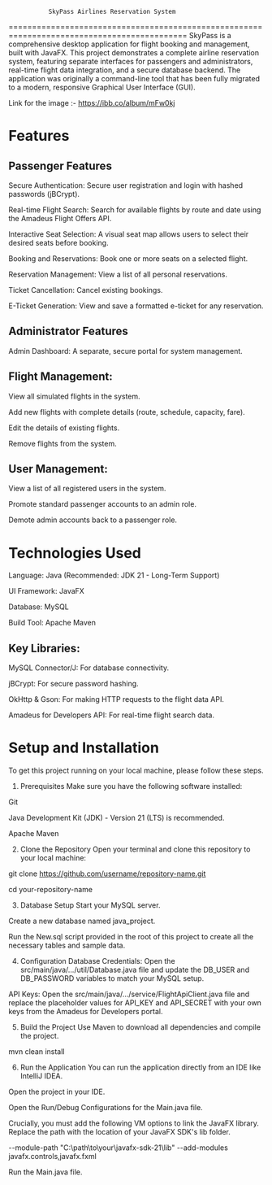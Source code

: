                SkyPass Airlines Reservation System
============================================================================================
SkyPass is a comprehensive desktop application for flight booking and management, built with JavaFX. This project demonstrates a complete airline reservation system, featuring separate interfaces for passengers and administrators, real-time flight data integration, and a secure database backend. The application was originally a command-line tool that has been fully migrated to a modern, responsive Graphical User Interface (GUI).

Link for the image :-   https://ibb.co/album/mFw0kj

                
Features
===========

Passenger Features
----------------------

Secure Authentication: Secure user registration and login with hashed passwords (jBCrypt).

Real-time Flight Search: Search for available flights by route and date using the Amadeus Flight Offers API.

Interactive Seat Selection: A visual seat map allows users to select their desired seats before booking.

Booking and Reservations: Book one or more seats on a selected flight.

Reservation Management: View a list of all personal reservations.

Ticket Cancellation: Cancel existing bookings.

E-Ticket Generation: View and save a formatted e-ticket for any reservation.

Administrator Features
-----------------------------

Admin Dashboard: A separate, secure portal for system management.

Flight Management:
---------------------
View all simulated flights in the system.

Add new flights with complete details (route, schedule, capacity, fare).

Edit the details of existing flights.

Remove flights from the system.

User Management:
---------------------
View a list of all registered users in the system.

Promote standard passenger accounts to an admin role.

Demote admin accounts back to a passenger role.


Technologies Used
========================
Language: Java (Recommended: JDK 21 - Long-Term Support)

UI Framework: JavaFX

Database: MySQL

Build Tool: Apache Maven

Key Libraries:
-----------------

MySQL Connector/J: For database connectivity.

jBCrypt: For secure password hashing.

OkHttp & Gson: For making HTTP requests to the flight data API.

Amadeus for Developers API: For real-time flight search data.


Setup and Installation
=============================
To get this project running on your local machine, please follow these steps.

1. Prerequisites
Make sure you have the following software installed:

Git

Java Development Kit (JDK) - Version 21 (LTS) is recommended.

Apache Maven

2. Clone the Repository
Open your terminal and clone this repository to your local machine:

git clone https://github.com/username/repository-name.git

cd your-repository-name

3. Database Setup
Start your MySQL server.

Create a new database named java_project.

Run the New.sql script provided in the root of this project to create all the necessary tables and sample data.

4. Configuration
Database Credentials: Open the src/main/java/.../util/Database.java file and update the DB_USER and DB_PASSWORD variables to match your MySQL setup.

API Keys: Open the src/main/java/.../service/FlightApiClient.java file and replace the placeholder values for API_KEY and API_SECRET with your own keys from the Amadeus for Developers portal.

5. Build the Project
Use Maven to download all dependencies and compile the project.

mvn clean install

6. Run the Application
You can run the application directly from an IDE like IntelliJ IDEA.

Open the project in your IDE.

Open the Run/Debug Configurations for the Main.java file.

Crucially, you must add the following VM options to link the JavaFX library. Replace the path with the location of your JavaFX SDK's lib folder.

--module-path "C:\path\to\your\javafx-sdk-21\lib" --add-modules javafx.controls,javafx.fxml

Run the Main.java file.
